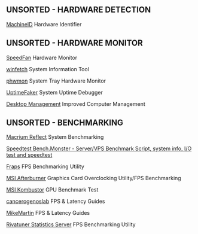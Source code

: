 
## UNSORTED - HARDWARE DETECTION

[MachineID](http://www.ionworx.com/machineid.html)
Hardware Identifier

## UNSORTED - HARDWARE MONITOR

[SpeedFan](http://www.almico.com/speedfan.php)
Hardware Monitor

[winfetch](https://github.com/kiedtl/winfetch)
System Information Tool

[phwmon](https://gitlab.com/o9000/phwmon)
System Tray Hardware Monitor

[UptimeFaker](https://github.com/CookiePLMonster/UptimeFaker)
System Uptime Debugger

[Desktop Management](https://github.com/DeveloperWOW64/deskmgr)
Improved Computer Management

## UNSORTED - BENCHMARKING

[Macrium Reflect](https://www.macrium.com/reflectfree)
System Benchmarking

[Speedtest Bench.Monster - Server/VPS Benchmark Script, system info, I/O test and speedtest](https://bench.monster/)

[Fraps](https://fraps.com/)
FPS Benchmarking Utility

[MSI Afterburner](https://www.msi.com/Landing/afterburner)
Graphics Card Overclocking Utility/FPS Benchmarking

[MSI Kombustor](https://msikombustor.com/)
GPU Benchmark Test

[cancerogenoslab](https://sites.google.com/view/cancerogenoslab/)
FPS & Latency Guides

[MikeMartin](https://www.mikemartin.co/)
FPS & Latency Guides

[Rivatuner Statistics Server](https://www.guru3d.com/files-details/rtss-rivatuner-statistics-server-download.html)
FPS Benchmarking Utility
